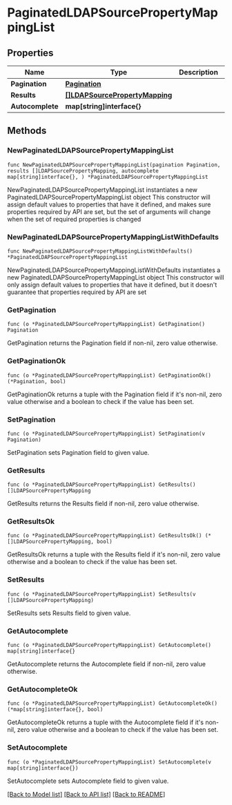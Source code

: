 # PaginatedLDAPSourcePropertyMappingList

## Properties

Name | Type | Description | Notes
------------ | ------------- | ------------- | -------------
**Pagination** | [**Pagination**](Pagination.md) |  | 
**Results** | [**[]LDAPSourcePropertyMapping**](LDAPSourcePropertyMapping.md) |  | 
**Autocomplete** | **map[string]interface{}** |  | 

## Methods

### NewPaginatedLDAPSourcePropertyMappingList

`func NewPaginatedLDAPSourcePropertyMappingList(pagination Pagination, results []LDAPSourcePropertyMapping, autocomplete map[string]interface{}, ) *PaginatedLDAPSourcePropertyMappingList`

NewPaginatedLDAPSourcePropertyMappingList instantiates a new PaginatedLDAPSourcePropertyMappingList object
This constructor will assign default values to properties that have it defined,
and makes sure properties required by API are set, but the set of arguments
will change when the set of required properties is changed

### NewPaginatedLDAPSourcePropertyMappingListWithDefaults

`func NewPaginatedLDAPSourcePropertyMappingListWithDefaults() *PaginatedLDAPSourcePropertyMappingList`

NewPaginatedLDAPSourcePropertyMappingListWithDefaults instantiates a new PaginatedLDAPSourcePropertyMappingList object
This constructor will only assign default values to properties that have it defined,
but it doesn't guarantee that properties required by API are set

### GetPagination

`func (o *PaginatedLDAPSourcePropertyMappingList) GetPagination() Pagination`

GetPagination returns the Pagination field if non-nil, zero value otherwise.

### GetPaginationOk

`func (o *PaginatedLDAPSourcePropertyMappingList) GetPaginationOk() (*Pagination, bool)`

GetPaginationOk returns a tuple with the Pagination field if it's non-nil, zero value otherwise
and a boolean to check if the value has been set.

### SetPagination

`func (o *PaginatedLDAPSourcePropertyMappingList) SetPagination(v Pagination)`

SetPagination sets Pagination field to given value.


### GetResults

`func (o *PaginatedLDAPSourcePropertyMappingList) GetResults() []LDAPSourcePropertyMapping`

GetResults returns the Results field if non-nil, zero value otherwise.

### GetResultsOk

`func (o *PaginatedLDAPSourcePropertyMappingList) GetResultsOk() (*[]LDAPSourcePropertyMapping, bool)`

GetResultsOk returns a tuple with the Results field if it's non-nil, zero value otherwise
and a boolean to check if the value has been set.

### SetResults

`func (o *PaginatedLDAPSourcePropertyMappingList) SetResults(v []LDAPSourcePropertyMapping)`

SetResults sets Results field to given value.


### GetAutocomplete

`func (o *PaginatedLDAPSourcePropertyMappingList) GetAutocomplete() map[string]interface{}`

GetAutocomplete returns the Autocomplete field if non-nil, zero value otherwise.

### GetAutocompleteOk

`func (o *PaginatedLDAPSourcePropertyMappingList) GetAutocompleteOk() (*map[string]interface{}, bool)`

GetAutocompleteOk returns a tuple with the Autocomplete field if it's non-nil, zero value otherwise
and a boolean to check if the value has been set.

### SetAutocomplete

`func (o *PaginatedLDAPSourcePropertyMappingList) SetAutocomplete(v map[string]interface{})`

SetAutocomplete sets Autocomplete field to given value.



[[Back to Model list]](../README.md#documentation-for-models) [[Back to API list]](../README.md#documentation-for-api-endpoints) [[Back to README]](../README.md)


